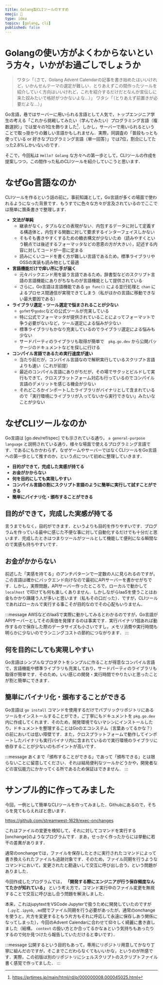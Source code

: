 ```yaml
---
title: Golang製CLIツールのすすめ
emoji: 🚀
type: idea
topics: [golang, cli]
published: false
---
```


# Golangの使い方がよくわからないという方々，いかがお過ごしでしょうか

> ワタシ「（さて，Golang Advent Calendarの記事を書き始めたはいいけれど，いかんせんテーマの選定が難しい．とりあえずこの間作ったツールを紹介していく方向はいいけれど，これを紹介するだけだとなんか宣伝しに来た奴みたいで格好がつかないよな...）」
> ワタシ「（とりあえず前置きが必要だよな...）」

[^1]: https://prtimes.jp/main/html/rd/p/000000008.000045025.html

Go言語，巷ではサーバーに用いられる言語として人気で，トップエンジニア学生の考える「これから挑戦してみたい（学んでみたい）プログラミング言語（複数選択）」では堂々の1位を飾りました[^1]．しかし，サーバーで用いられるということで取っ掛かりの難しい言語かもしれません．実際，同調査の「普段もっとも使っている or 好きなプログラミング言語（単一回答）」では7位，割合にしてたった2.8%しかいないのです．

そこで，今回私は `Hello? Golang` な方々への第一歩として，CLIツールの作成を提案しつつ，この間作った私のCLIツールを紹介していこうと思います．

# なぜGo言語なのか

CLIツールを作るという話の前に，事前知識として，Go言語が多くの場面で使われるようになった背景です．もうすでに色々な方々が言及されているのでここでは簡単に箇条書きで整理します．

- **文法が単純**
    - 継承がなく，タプルなどの表現がない．内包するデータに対して定義する構造体と，内包する関数に対して要求するインターフェイスしかない
    - そもそも書きやすくするための糖衣構文が少ないため（読みやすくという観点では後述するフォーマッタなどの恩恵の方が大きい），記述する内容に対してコードが一意に定まる
    - 読みにくいコードを書く方が難しい言語であるため，標準ライブラリやOSSの実装も読み物として最適
- **言語機能だけで痒い所に手が届く**
    - 元々バックエンド用を謳う言語であるため，辞書型などのスクリプト言語の言語機能にありがちなものが言語機能として提供されている
    - さらに，Go言語は言語機能である `go func()` による並行処理と `chan` によるプロセス間通信が実現できてしまう（私がほかの言語に移動できない最大要因である）
- **ライブラリ選定・ツール選定で悩まされることが少ない**
    - `gofmt`や`godoc`などの公式ツールが充実している
    - 特に公式でフォーマッタが提供されていることによってフォーマットで争う必要がないなど，ツール選定による悩みが少ない
    - 標準ライブラリもかなり充実しているのでライブラリ選定による悩みも少ない
    - サードパーティのライブラリも取得が簡単で　`pkg.go.dev` から公開パッケージのドキュメントなどを探しに行ける
- **コンパイル言語であるため実行速度が速い**
    - 当たり前だが，コンパイル言語なので解釈実行しているスクリプト言語よりも速い（これが前提）
    - 最近のコンパイル言語にありがちだが，その場でサクッとビルドして実行もできて，クロスプラットフォーム対応も行っているのでコンパイル言語のデメリットを感じる機会が少ない
    - それどころかインポートしたライブラリがバイナリとして含まれているので「実行環境にライブラリが入ってないから実行できない」みたいなことが少ない

# なぜCLIツールなのか

Go言語は [go.dev/ref/spec] でも示されている通り， `a general-purpose language` と説明されている通り，様々な場面で使えるプログラミング言語です．であるにもかかわらず，なぜゲームやサーバーではなくCLIツールをGo言語への第一歩として推すのか，という点について初めに整理していきます．

- **目的ができて，完成した実感が持てる**
- **お金がかからない**
- **何を目的にしても実現しやすい**
- **コンパイル言語の割にスクリプト言語のように簡単に実行して試すことができる**
- **簡単にバイナリ化・頒布することができる**

## 目的ができて，完成した実感が持てる
言うまでもなく，目的ができます．というよりも目的を作りやすいです．プログラムを作っている最中に感じた不便な事に対して自動化するだけでも十分だと思います．完成したときはつまりツールがツールとして機能して便利になる瞬間なので実感も持ちやすいです．

## お金がかからない
前述した「実感を持てる」のアンチパターンで一定数の人に見られるのですが，この言語は確かにバックエンド向けなので最初にAPIサーバーを書かせがちです．しかし，実際問題，APIサーバー作ったところで，ローカルで動かして `localhost` で叩けても何も楽しくありません．しかしながらIaaSを使うことはお金もかかり躊躇う人が多いと思います（私もその口だった）．ですが，CLIツールであればローカルで実行する事こそが目的なのでその心配もいりません．

:::message
AWSなどのIaaSで実際に動かしてみるとわかるのですが，Go言語がAPIサーバーとしてその真価を発揮するのは事実です．実行バイナリ1個あれば動作するので保存した際のデータサイズも小さいですし，メモリ消費や実行時間も明らかに少ないのでランニングコストの節約につながります．
:::

## 何を目的にしても実現しやすい
Go言語はシンプルなプロダクトをシンプルに作ることが得意なコンパイル言語で，言語機能や標準ライブラリも充実しており，サードパーティのライブラリも取得が簡単です．そのため，いい感じの開発・実行時間でやりたいと思ったことが割と簡単にできます．

## 簡単にバイナリ化・頒布することができる
Go言語は `go install` コマンドを使用するだけでパブリックリポジトリにあるツールをインストールすることができ，ご丁寧にもドキュメントを `pkg.go.dev` 内に作成してくれます．そのため，開発環境でないマシンにインストールしたり，ドキュメントを整理することはGoのエコシステム（言葉あってるかな？）の前においては低い障壁です．また，クロスプラットフォームで動作してインポートしたバイナリも実行バイナリ内に含まれているので実行環境のライブラリに依存することが少ないのもポイントが高いです．

:::message
あくまで「頒布することができる」であって「頒布できる」とは限らないことに留意してください．それは結局便利なツールかどうかや，開発者などの宣伝能力にかかってくる所であるため保証はできません．
:::

# サンプル的に作ってみました

今回，一例として簡単なCLIツールを作ってみました．Githubにあるので，そちらを見てもらえればと思います．

https://github.com/streamwest-1629/exec-onchanges

[onchanges]: https://www.npmjs.com/package/onchange

これはファイルの変更を検知して，それに対してコマンドを実行する[onchange]のようなプログラムです．まあ，せっかく作ったからには挙動に若干の差異があります．

通常のonchangeでは，ファイルを保存したときに実行されたコマンドによって書き換えられたファイルも追跡対象です．そのため，ファイル同期を行うようなコマンドにおいて，変更されたと勘違いして交互に呼び出し合う，という問題がありました．

今回作成したプログラムでは， **「開発する際にエンジニアが行う保存頻度なんてたかが知れている」** という考え方で，コマンド実行中のファイル変更を無視することで交互に呼び出し合う問題を解決しました．

本来，これはjupytextをVSCode Jupyterで扱うために開発していたのですが（`.py`と`.ipynb`, `.md`間でファイル同期を行う必要があったが，通常のonchangeを使うと，片方を変更するともう片方もそれに呼応して永遠に保存しあう関係になってしまった），今回のAdvent Calendarに合わせて仰々しく綺麗に書き直しました（結構， `context` の扱い方とか合ってるかなぁという気持ちもあったりするので何か見つけたら報告していただけると幸いです）．

:::message
公開するという目的もあって，専用にリポジトリ用意してかなり丁寧に組んだのですが，そこまでこだわらなくてもいいかな，というのが所感です．実際，この初版は別のリポジトリにシェルスクリプトのスクリプトファイル書く感覚で作ってました．
:::
